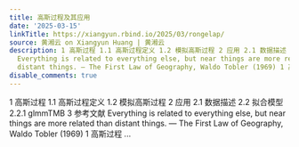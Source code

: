 ```yaml
---
title: 高斯过程及其应用
date: '2025-03-15'
linkTitle: https://xiangyun.rbind.io/2025/03/rongelap/
source: 黄湘云 on Xiangyun Huang | 黄湘云
description: 1 高斯过程 1.1 高斯过程定义 1.2 模拟高斯过程 2 应用 2.1 数据描述 2.2 拟合模型 2.2.1 glmmTMB 3 参考文献
  Everything is related to everything else, but near things are more related than
  distant things. — The First Law of Geography, Waldo Tobler (1969) 1 高斯过程 ...
disable_comments: true
---
```

1 高斯过程 1.1 高斯过程定义 1.2 模拟高斯过程 2 应用 2.1 数据描述 2.2 拟合模型 2.2.1 glmmTMB 3 参考文献 Everything is related to everything else, but near things are more related than distant things. — The First Law of Geography, Waldo Tobler (1969) 1 高斯过程 ...